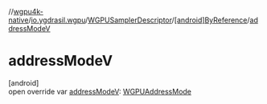 //[wgpu4k-native](../../../../index.md)/[io.ygdrasil.wgpu](../../index.md)/[WGPUSamplerDescriptor](../index.md)/[[android]ByReference](index.md)/[addressModeV](address-mode-v.md)

# addressModeV

[android]\
open override var [addressModeV](address-mode-v.md): [WGPUAddressMode](../../-w-g-p-u-address-mode/index.md)